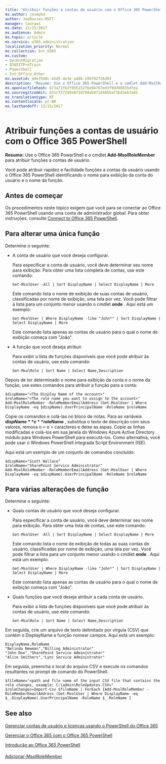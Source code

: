 ```yaml
---
title: "Atribuir funções a contas de usuário com o Office 365 PowerShell"
ms.author: josephd
author: JoeDavies-MSFT
manager: laurawi
ms.date: 12/15/2017
ms.audience: Admin
ms.topic: article
ms.service: o365-administration
localization_priority: Normal
ms.collection: Ent_O365
ms.custom:
- DecEntMigration
- O365ITProTrain
- PowerShell
- Ent_Office_Other
ms.assetid: ede7598c-b5d5-4e3e-a488-195f02f26d93
description: "Resumo: Use o Office 365 PowerShell e o cmdlet Add-MsolRoleMember para atribuir funções a contas de usuário."
ms.openlocfilehash: 673a71fb2f85515276e94767ed3f9dd40655dfea
ms.sourcegitcommit: d31cf57295e8f3d798ab971d405baf3bd3eb7a45
ms.translationtype: MT
ms.contentlocale: pt-BR
ms.lasthandoff: 12/15/2017
---
```

# <a name="assign-roles-to-user-accounts-with-office-365-powershell"></a>Atribuir funções a contas de usuário com o Office 365 PowerShell

 **Resumo:** Use o Office 365 PowerShell e o cmdlet **Add-MsolRoleMember** para atribuir funções a contas de usuário.
  
Você pode atribuir rapidez e facilidade funções a contas de usuário usando o Office 365 PowerShell identificando o nome para exibição da conta do usuário e o nome da função.
  
## <a name="before-you-begin"></a>Antes de começar

Os procedimentos neste tópico exigem que você para se conectar ao Office 365 PowerShell usando uma conta de administrador global. Para obter instruções, consulte [Connect to Office 365 PowerShell](connect-to-office-365-powershell.md).
  
## <a name="for-a-single-role-change"></a>Para alterar uma única função

Determine o seguinte:
  
- A conta de usuário que você deseja configurar.
    
    Para especificar a conta de usuário, você deve determinar seu nome para exibição. Para obter uma lista completa de contas, use este comando:
    
  ```
  Get-MsolUser -All | Sort DisplayName | Select DisplayName | More
  ```

    Este comando lista o nome de exibição de suas contas de usuário, classificadas por nome de exibição, uma tela por vez. Você pode filtrar a lista para um conjunto menor usando o cmdlet **onde** . Aqui está um exemplo:
    
  ```
  Get-MsolUser | Where DisplayName -like "John*" | Sort DisplayName | Select DisplayName | More
  ```

    Este comando lista apenas as contas de usuário para o qual o nome de exibição começa com "João".
    
- A função que você deseja atribuir.
    
    Para exibir a lista de funções disponíveis que você pode atribuir às contas de usuário, use este comando:
    
  ```
  Get-MsolRole | Sort Name | Select Name,Description
  ```

Depois de ter determinado o nome para exibição da conta e o nome da função, use estes comandos para atribuir a função para a conta:
  
```
$dispName="<The Display Name of the account>"
$roleName="<The role name you want to assign to the account>"
Add-MsolRoleMember -RoleMemberEmailAddress (Get-MsolUser | Where DisplayName -eq $dispName).UserPrincipalName -RoleName $roleName
```

Copie os comandos e colá-las no bloco de notas. Para as variáveis **$dispName** e **$roleName** , substitua o texto de descrição com seus valores, remova o \< e > caracteres e deixe as aspas. Copie as linhas modificadas e colá-los em sua janela do Windows Azure Active Directory módulo para Windows PowerShell para executá-los. Como alternativa, você pode usar o Windows PowerShell integrada Script Environment (ISE).
  
Aqui está um exemplo de um conjunto de comandos concluído:
  
```
$dispName="Scott Wallace"
$roleName="SharePoint Service Administrator"
Add-MsolRoleMember -RoleMemberEmailAddress (Get-MsolUser | Where DisplayName -eq $dispName).UserPrincipalName -RoleName $roleName
```

## <a name="for-multiple-role-changes"></a>Para várias alterações de função

Determine o seguinte:
  
- Quais contas de usuário que você deseja configurar.
    
    Para especificar a conta de usuário, você deve determinar seu nome para exibição. Para obter uma lista de contas, use este comando:
    
  ```
  Get-MsolUser -All | Sort DisplayName | Select DisplayName | More
  ```

    Este comando lista o nome de exibição de todas as suas contas de usuário, classificadas por nome de exibição, uma tela por vez. Você pode filtrar a lista para um conjunto menor usando o cmdlet **onde** . Aqui está um exemplo:
    
  ```
  Get-MsolUser | Where DisplayName -like "John*" | Sort DisplayName | Select DisplayName | More
  ```

    Este comando lista apenas as contas de usuário para o qual o nome de exibição começa com "João".
    
- Quais funções que você deseja atribuir a cada conta de usuário.
    
    Para exibir a lista de funções disponíveis que você pode atribuir às contas de usuário, use este comando:
    
  ```
  Get-MsolRole | Sort Name | Select Name,Description
  ```

Em seguida, crie um arquivo de texto delimitado por vírgula (CSV) que contém o DisplayName e função nomear campos. Aqui está um exemplo:
  
```
DisplayName,RoleName
"Belinda Newman","Billing Administrator"
"John Doe","SharePoint Service Administrator"
"Alice Smithers","Lync Service Administrator"
```

Em seguida, preencha o local do arquivo CSV e execute os comandos resultantes no prompt de comando do PowerShell.
  
```
$fileName="<path and file name of the input CSV file that contains the role changes, example: C:\admin\RoleUpdates.CSV>"
$roleChanges=Import-Csv $fileName | ForEach {Add-MsolRoleMember -RoleMemberEmailAddress (Get-MsolUser | Where DisplayName -eq $_.DisplayName).UserPrincipalName -RoleName $_.RoleName }

```

## <a name="see-also"></a>See also

#### 

[Gerenciar contas de usuário e licenças usando o PowerShell do Office 365](manage-user-accounts-and-licenses-with-office-365-powershell.md)
  
[Gerenciar o Office 365 com o Office 365 PowerShell](manage-office-365-with-office-365-powershell.md)
  
[Introdução ao Office 365 PowerShell](getting-started-with-office-365-powershell.md)
#### 

[Adicionar-MsolRoleMember](https://msdn.microsoft.com/library/dn194120.aspx)

